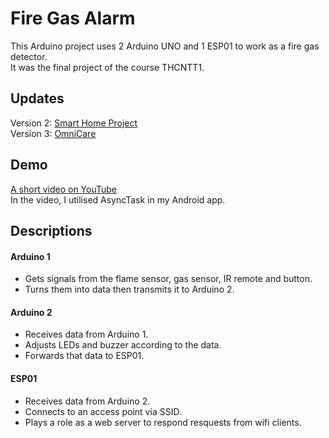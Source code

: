 # Fire Gas Alarm
This Arduino project uses 2 Arduino UNO and 1 ESP01 to work as a fire gas detector.  
It was the final project of the course THCNTT1.

## Updates
Version 2: [Smart Home Project](https://github.com/kai618/smart-home-project)  
Version 3: [OmniCare](https://github.com/kai618/omnicare)

## Demo
[A short video on YouTube]( https://youtu.be/Pv0fgiOIsCE)  
In the video, I utilised AsyncTask in my Android app.

## Descriptions
#### Arduino 1
- Gets signals from the flame sensor, gas sensor, IR remote and button.
- Turns them into data then transmits it to Arduino 2. 
#### Arduino 2
- Receives data from Arduino 1.
- Adjusts LEDs and buzzer according to the data.
- Forwards that data to ESP01.
#### ESP01
- Receives data from Arduino 2.
- Connects to an access point via SSID.
- Plays a role as a web server to respond resquests from wifi clients.
